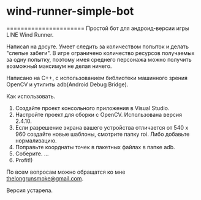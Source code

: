 # wind-runner-simple-bot
======================
Простой бот для андроид-версии игры LINE Wind Runner.

Написал на досуге. Умеет следить за количеством попыток и делать "слепые забеги". 
В игре ограничено количество ресурсов получаемых за одну попытку, поэтому 
имея среднего персонажа можно получить возможный максимум не делая ничего.

Написано на С++, с использованием библиотеки машинного зрения OpenCV и 
утилиты adb(Android Debug Bridge).

Как использовать.
1. Создайте проект консольного приложения в Visual Studio.
2. Настройте проект для сборки с OpenCV. Использована версия 2.4.10.
3. Если разрешение экрана вашего устройства отличается от 540 x 960
  создайте новые шаблоны, смотрите папку roi. Либо добавьте нормализацию.
4. Поправьте коорднаты точек в пакетных файлах в папке adb.
5. Соберите.
...
6. Profit!)

По всем вопросам можно обращатся ко мне thelongrunsmoke@gmail.com.

Версия устарела.
